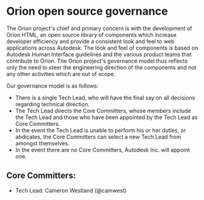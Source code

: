 <!---
Copyright 2016 Autodesk,Inc.

Licensed under the Apache License, Version 2.0 (the "License");
you may not use this file except in compliance with the License.
You may obtain a copy of the License at

    http://www.apache.org/licenses/LICENSE-2.0

Unless required by applicable law or agreed to in writing, software
distributed under the License is distributed on an "AS IS" BASIS,
WITHOUT WARRANTIES OR CONDITIONS OF ANY KIND, either express or implied.
See the License for the specific language governing permissions and
limitations under the License.
-->

# Orion open source governance

The Orion project's chief and primary concern is with the development of Orion HTML, an open source library of components which increase developer efficiency and provide a consistent look and feel to web applications across Autodesk. The look and feel of components is based on Autodesk Human Interface guidelines and the various product teams that contribute to Orion. The Orion project's governance model thus reflects only the need to steer the engineering direction of the components and not any other activities which are out of scope.

Our governance model is as follows:

* There is a single Tech Lead, who will have the final say on all decisions regarding technical direction.
* The Tech Lead directs the Core Committers, whose members include the Tech Lead and those who have been appointed by the Tech Lead as Core Committers.
* In the event the Tech Lead is unable to perform his or her duties, or abdicates, the Core Committers can select a new Tech Lead from amongst themselves.
* In the event there are no Core Committers, Autodesk Inc. will appoint one.

## Core Committers:

* Tech Lead: Cameron Westland (@camwest)
